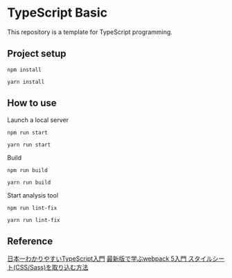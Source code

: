# TypeScript Basic
This repository is a template for TypeScript programming.

## Project setup
```
npm install
```
```
yarn install
```

## How to use

Launch a local server
```
npm run start
```
```
yarn run start
```

Build
```
npm run build
```
```
yarn run build
```

Start analysis tool
```
npm run lint-fix
```
```
yarn run lint-fix
```

## Reference
[日本一わかりやすいTypeScript入門](https://youtube.com/playlist?list=PLX8Rsrpnn3IW0REXnTWQp79mxCvHkIrad)
[最新版で学ぶwebpack 5入門
スタイルシート(CSS/Sass)を取り込む方法](https://ics.media/entry/17376/)
